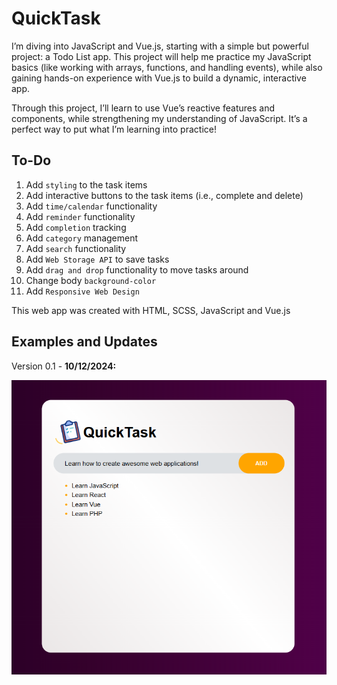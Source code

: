 # QuickTask

I’m diving into JavaScript and Vue.js, starting with a simple but powerful project: a Todo List app. This project will help me practice my JavaScript basics (like working with arrays, functions, and handling events), while also gaining hands-on experience with Vue.js to build a dynamic, interactive app.

Through this project, I’ll learn to use Vue’s reactive features and components, while strengthening my understanding of JavaScript. It’s a perfect way to put what I’m learning into practice!

## To-Do

1. Add `styling` to the task items
2. Add interactive buttons to the task items (i.e., complete and delete)
3. Add `time/calendar` functionality
4. Add `reminder` functionality
5. Add `completion` tracking
6. Add `category` management
7. Add `search` functionality
8. Add `Web Storage API` to save tasks
9. Add `drag and drop` functionality to move tasks around
10. Change body `background-color`
11. Add `Responsive Web Design`

This web app was created with HTML, SCSS, JavaScript and Vue.js

## Examples and Updates

Version 0.1 - **10/12/2024:**

![Example Image](example.png)

